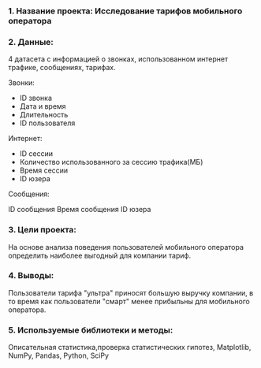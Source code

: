### 1. Название проекта: Исследование тарифов мобильного оператора

### 2. Данные:

4 датасета с информацией о звонках, использованном интернет трафике, сообщениях, тарифах.

Звонки:

- ID звонка
- Дата и время
- Длительность
- ID пользователя

Интернет:

- ID сессии
- Количество использованного за сессию трафика(МБ)
- Время сессии
- ID юзера

Сообщения:

ID сообщения
Время сообщения
ID юзера

### 3. Цели проекта: 
На основе анализа поведения пользователей мобильного оператора определить наиболее выгодный для компании тариф.

### 4. Выводы: 

Пользователи тарифа "ультра" приносят большую выручку компании, в то время как пользователи "смарт" менее прибыльны для мобильного оператора.

### 5. Используемые библиотеки и методы:
Описательная статистика,проверка статистических гипотез, Matplotlib, NumPy, Pandas, Python, SciPy

